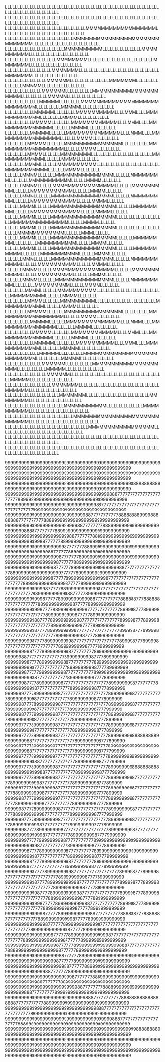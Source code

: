 LLLLLLLLLLLLLLLLLLLLLLLLLLLLLLLLLLLLLLLLLLLLLLLLLLLLLLLLLLLLLLLLLLLLLLLLLLLLLLLLLLLLL
LLLLLLLLLLLLLLLLLLLLLLLLLLLLLLLLLLLLLLLLLLLLLLLLLLLLLLLLLLLLLLLLLLLLLLLLLLLLLLLLLLLLL
LLLLLLLLLLLLLLLLLLLLLLLLLLLLLLLLLMMMMMMMMMMMMMMMMMMLLLLLLLLLLLLLLLLLLLLLLLLLLLLLLLLLL
LLLLLLLLLLLLLLLLLLLLLLLLLLLLMMMMMMMMMMMMMMMMMMMMMMMMMMMMMLLLLLLLLLLLLLLLLLLLLLLLLLLLL
LLLLLLLLLLLLLLLLLLLLLLLLMMMMMMMMMMLLLLLLLLLLLLLLLLMMMMMMMMMMLLLLLLLLLLLLLLLLLLLLLLLLL
LLLLLLLLLLLLLLLLLLLLLMMMMMMMMLLLLLLLLLLLLLLLLLLLLLLLLLLLMMMMMMMLLLLLLLLLLLLLLLLLLLLLL
LLLLLLLLLLLLLLLLLLLMMMMMMMLLLLLLLLLLLLLLLLLLLLLLLLLLLLLLLLLMMMMMMMLLLLLLLLLLLLLLLLLLL
LLLLLLLLLLLLLLLLLMMMMMMLLLLLLLLLLLLLLLLMMMMMMMLLLLLLLLLLLLLLLLMMMMMLLLLLLLLLLLLLLLLLL
LLLLLLLLLLLLLLLMMMMMMLLLLLLLLLLLMMMMMMMMMMMMMMMMMMMMMLLLLLLLLLLLMMMMMLLLLLLLLLLLLLLLL
LLLLLLLLLLLLLLMMMMMLLLLLLLLLMMMMMMMMMMMMMMMMMMMMMMMMMMMMLLLLLLLLLLMMMMMLLLLLLLLLLLLLL
LLLLLLLLLLLLMMMMMLLLLLLLLLMMMMMMMMMMLLLLMMMLLLLMMMMMMMMMMMMLLLLLLLLLMMMMLLLLLLLLLLLLL
LLLLLLLLLLLMMMMMLLLLLLLLMMMMMMMMMMMMLLLLMMMLLLLMMMMMMMMMMMMMMLLLLLLLLMMMMLLLLLLLLLLLL
LLLLLLLLLLMMMMMLLLLLLLMMMMMMMMMMMMMMLLLLMMMLLLLMMMMMMMMMMMMMMMMLLLLLLLMMMMLLLLLLLLLLL
LLLLLLLLLMMMMMLLLLLLLMMMMMMMMMMMMMMMLLLLLLLLLLLMMMMMMMMMMMMMMMMMLLLLLLLMMMMLLLLLLLLLL
LLLLLLLLLMMMMLLLLLLLMMMMMMMMLLLLLLLLLLLLLLLLLLLLLLLLLMMMMMMMMMMMMLLLLLLLMMMMLLLLLLLLL
LLLLLLLLMMMMLLLLLLLMMMMMMMMMMLLLLLLLLLLLLLLLLLLLLLLLLLLMMMMMMMMMMMLLLLLLLMMMMLLLLLLLL
LLLLLLLMMMMLLLLLLLMMMMMMMMMMMMMMMLLLLLLLMMMMMMMMLLLLLLLLMMMMMMMMMMMLLLLLLMMMMLLLLLLLL
LLLLLLLMMMMLLLLLLMMMMMMMMMMMMMMMMLLLLLLLMMMMMMMMMLLLLLLLMMMMMMMMMMMLLLLLLLMMMMLLLLLLL
LLLLLLLMMMLLLLLLLMMMMMMMMMMMMMMMMLLLLLLLMMMMMMMMMLLLLLLLMMMMMMMMMMMMLLLLLLMMMMLLLLLLL
LLLLLLMMMMLLLLLLMMMMMMMMMMMMMMMMMLLLLLLLMMMMMMMMLLLLLLLMMMMMMMMMMMMMLLLLLLMMMMLLLLLLL
LLLLLLMMMMLLLLLLMMMMMMMMMMMMMMMMMLLLLLLLLLLLLLLLLLLLLMMMMMMMMMMMMMMMLLLLLLMMMMLLLLLLL
LLLLLLMMMMLLLLLLMMMMMMMMMMMMMMMMMLLLLLLLLLLLLLLLLLLLLLLLMMMMMMMMMMMMLLLLLLLMMMLLLLLLL
LLLLLLMMMMLLLLLLMMMMMMMMMMMMMMMMMLLLLLLLMMMMMMMMLLLLLLLLLLMMMMMMMMMMLLLLLLMMMMLLLLLLL
LLLLLLMMMMLLLLLLMMMMMMMMMMMMMMMMMLLLLLLLMMMMMMMMMMLLLLLLLLMMMMMMMMMMLLLLLLMMMMLLLLLLL
LLLLLLLMMMLLLLLLLMMMMMMMMMMMMMMMMLLLLLLLMMMMMMMMMMMLLLLLLLMMMMMMMMMMLLLLLLMMMMLLLLLLL
LLLLLLLMMMMLLLLLLMMMMMMMMMMMMMMMMLLLLLLLMMMMMMMMMMMLLLLLLLMMMMMMMMMLLLLLLLMMMMLLLLLLL
LLLLLLLMMMMLLLLLLLMMMMMMMMMMMMMMMLLLLLLLMMMMMMMMMLLLLLLLLLMMMMMMMMMLLLLLLMMMMLLLLLLLL
LLLLLLLLMMMMLLLLLLLMMMMMMMMMMLLLLLLLLLLLLLLLLLLLLLLLLLLLLMMMMMMMMMLLLLLLLMMMMLLLLLLLL
LLLLLLLLLMMMMLLLLLLLMMMMMMMMMLLLLLLLLLLLLLLLLLLLLLLLLLMMMMMMMMMMMLLLLLLLMMMMLLLLLLLLL
LLLLLLLLLMMMMMLLLLLLLMMMMMMMMMMMMMMMLLLLLLLLLLLMMMMMMMMMMMMMMMMMLLLLLLLMMMMLLLLLLLLLL
LLLLLLLLLLMMMMMLLLLLLLMMMMMMMMMMMMMMLLLLMMMLLLLMMMMMMMMMMMMMMMLLLLLLLLMMMMLLLLLLLLLLL
LLLLLLLLLLLMMMMMLLLLLLLLMMMMMMMMMMMMLLLLMMMLLLLMMMMMMMMMMMMMMLLLLLLLLMMMMLLLLLLLLLLLL
LLLLLLLLLLLLMMMMMLLLLLLLLLMMMMMMMMMMLLLLMMMLLLLMMMMMMMMMMMMLLLLLLLLMMMMMLLLLLLLLLLLLL
LLLLLLLLLLLLLLMMMMMLLLLLLLLLLMMMMMMMMMMMMMMMMMMMMMMMMMMMLLLLLLLLLLMMMMMLLLLLLLLLLLLLL
LLLLLLLLLLLLLLLMMMMMMLLLLLLLLLLLMMMMMMMMMMMMMMMMMMMMLLLLLLLLLLLLMMMMMLLLLLLLLLLLLLLLL
LLLLLLLLLLLLLLLLLMMMMMMLLLLLLLLLLLLLLLLLLLLLLLLLLLLLLLLLLLLLLLMMMMMLLLLLLLLLLLLLLLLLL
LLLLLLLLLLLLLLLLLLLMMMMMMMLLLLLLLLLLLLLLLLLLLLLLLLLLLLLLLLLMMMMMMLLLLLLLLLLLLLLLLLLLL
LLLLLLLLLLLLLLLLLLLLLLMMMMMMMLLLLLLLLLLLLLLLLLLLLLLLLLLMMMMMMMMLLLLLLLLLLLLLLLLLLLLLL
LLLLLLLLLLLLLLLLLLLLLLLLMMMMMMMMMMMLLLLLLLLLLLLLLLMMMMMMMMMMLLLLLLLLLLLLLLLLLLLLLLLLL
LLLLLLLLLLLLLLLLLLLLLLLLLLLLMMMMMMMMMMMMMMMMMMMMMMMMMMMMLLLLLLLLLLLLLLLLLLLLLLLLLLLLL
LLLLLLLLLLLLLLLLLLLLLLLLLLLLLLLLLLMMMMMMMMMMMMMMMMMLLLLLLLLLLLLLLLLLLLLLLLLLLLLLLLLLL
LLLLLLLLLLLLLLLLLLLLLLLLLLLLLLLLLLLLLLLLLLLLLLLLLLLLLLLLLLLLLLLLLLLLLLLLLLLLLLLLLLLLL
LLLLLLLLLLLLLLLLLLLLLLLLLLLLLLLLLLLLLLLLLLLLLLLLLLLLLLLLLLLLLLLLLLLLLLLLLLLLLLLLLLLLL


999999999999999999999999999999999999999999999999999999999999999999999999999999999999999999999999999999999
999999999999999999999999999999999999999999999999999999999999999999999999999999999999999999999999999999999
999999999999999999999999999999999999999999999998888888888999999999999999999999999999999999999999999999999
999999999999999999999999999999999999999888777777777777777777777788999999999999999999999999999999999999999
999999999999999999999999999999999988777777777777777777777777777777777789999999999999999999999999999999999
999999999999999999999999999999887777777777788888888999988888888777777777788899999999999999999999999999999
999999999999999999999999999887777777788899999999999999999999999998888777777778899999999999999999999999999
999999999999999999999999887777777888999999999999999999999999999999999998877777788999999999999999999999999
999999999999999999999987777777889999999999999999999999999999999999999999998877777788999999999999999999999
999999999999999999998777777789999999999999999999999999999999999999999999999998777777889999999999999999999
999999999999999999877777789999999999999999988777777777777777788999999999999999997777778999999999999999999
999999999999999998777778999999999999998777777777777777777777777777889999999999999987777789999999999999999
999999999999999877777889999999999998777777777777777777777777777777777788999999999998877777899999999999999
999999999999998777778999999999998877777777778888887778888887777777777777889999999999987777789999999999999
999999999999987777889999999999877777777777778999987778999987777777777777777899999999998777778999999999999
999999999998877778999999999987777777777777778999987778999987777777777777777778999999999987777899999999999
999999999998777789999999998777777777777777778999987778999987777777777777777777789999999998777789999999999
999999999987777899999999987777777777777777778999987778999987777777777777777777778999999999877778999999999
999999999877778999999999877777777789999999999999999999999999999988777777777777777899999999987777899999999
999999998777789999999988777777777789999999999999999999999999999999998777777777777789999999998777789999999
999999987777799999999987777777777789998999999999999999999999999999999887777777777778999999998777789999999
999999987777899999999877777777777777777789999999987777777788999999999987777777777777899999999877778999999
999999977778999999998777777777777777777789999999987777777777789999999998777777777777789999999987778999999
999999877778999999998777777777777777777789999999987777777777789999999998777777777777789999999987777999999
999999877779999999987777777777777777777789999999987777777777789999999988777777777777778999999987777899999
999999777789999999987777777777777777777789999999987777777777889999999987777777777777778999999998777899999
999999777789999999987777777777777777777789999999988888888899999999988777777777777777778999999998777899999
999998777789999999977777777777777777777789999999999999999999999999988777777777777777778999999998777799999
999999777789999999977777777777777777777789999999999999999999999999999988777777777777778999999998777799999
999999777789999999987777777777777777777789999999988888888888999999999999887777777777778999999998777799999
999999777789999999987777777777777777777789999999987777777777778999999999987777777777778999999998777899999
999999777789999999987777777777777777777789999999987777777777777889999999998777777777778999999997777899999
999999877779999999997777777777777777777789999999987777777777777789999999998777777777778999999987777899999
999999877778999999998777777777777777777789999999987777777777777889999999998777777777789999999987777999999
999999977778999999998777777777777777777789999999987777777777778899999999987777777777789999999977778999999
999999987777899999999877777777777777777789999999987777777778899999999999987777777777899999999877779999999
999999997777799999999987777777777789999999999999999999999999999999999998777777777778999999998777789999999
999999998777789999999998777777777789999999999999999999999999999999999877777777777789999999998777799999999
999999999877778999999999877777777789999999999999999999999999999998877777777777777899999999987777899999999
999999999987777899999999987777777777777777778999987778999987777777777777777777778999999999877778999999999
999999999998777789999999999877777777777777778999987778999987777777777777777777899999999998777789999999999
999999999999877778999999999987777777777777778999987778999987777777777777777788999999999987777899999999999
999999999999987777789999999999887777777777778999987778999987777777777777778899999999998777778999999999999
999999999999998777778999999999998877777777778888887778888887777777777777889999999999987777789999999999999
999999999999999877777789999999999998777777777777777777777777777777777889999999999998777778999999999999999
999999999999999998777777899999999999999877777777777777777777777777889999999999999877777789999999999999999
999999999999999999987777778999999999999999988877777777777777888999999999999999987777778999999999999999999
999999999999999999998877777789999999999999999999999999999999999999999999999998777777899999999999999999999
999999999999999999999988777777889999999999999999999999999999999999999999988777777789999999999999999999999
999999999999999999999999987777777888999999999999999999999999999999999988777777788999999999999999999999999
999999999999999999999999999887777777788889999999999999999999999998887777777778999999999999999999999999999
999999999999999999999999999999888777777777778888888888888888887777777777788999999999999999999999999999999
999999999999999999999999999999999988877777777777777777777777777777777889999999999999999999999999999999999
999999999999999999999999999999999999999988877777777777777777777888999999999999999999999999999999999999999
999999999999999999999999999999999999999999999999988888888999999999999999999999999999999999999999999999999
999999999999999999999999999999999999999999999999999999999999999999999999999999999999999999999999999999999
999999999999999999999999999999999999999999999999999999999999999999999999999999999999999999999999999999999